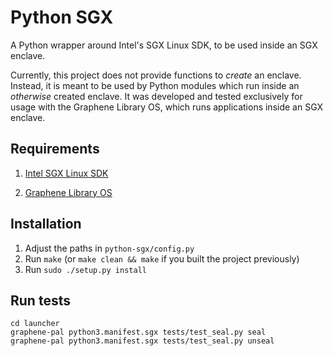 # Python SGX

A Python wrapper around Intel's SGX Linux SDK, to be used inside an SGX enclave.

Currently, this project does not provide functions to *create* an enclave. Instead, it is meant to be used by Python modules which run inside an *otherwise* created enclave. It was developed and tested exclusively for usage with the Graphene Library OS, which runs applications inside an SGX enclave.

## Requirements

1. [Intel SGX Linux SDK](https://github.com/01org/linux-sgx)
 
2. [Graphene Library OS](https://github.com/oscarlab/graphene)
 
## Installation

1. Adjust the paths in `python-sgx/config.py`
2. Run `make` (or `make clean && make` if you built the project previously)
3. Run `sudo ./setup.py install`

## Run tests
    cd launcher
    graphene-pal python3.manifest.sgx tests/test_seal.py seal
    graphene-pal python3.manifest.sgx tests/test_seal.py unseal
